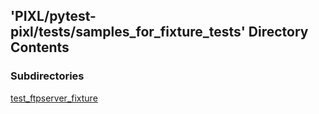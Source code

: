 ## 'PIXL/pytest-pixl/tests/samples_for_fixture_tests' Directory Contents

### Subdirectories

[test_ftpserver_fixture](./test_ftpserver_fixture/README.md)

